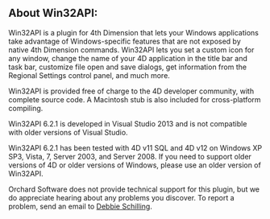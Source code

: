 ## About Win32API: ##

Win32API is a plugin for 4th Dimension that lets your Windows applications take advantage of Windows-specific features that are not exposed by native 4th Dimension commands. Win32API lets you set a custom icon for any window, change the name of your 4D application in the title bar and task bar, customize file open and save dialogs, get information from the Regional Settings control panel, and much more.

Win32API is provided free of charge to the 4D developer community, with complete source code. A Macintosh stub is also included for cross-platform compiling.

Win32API 6.2.1 is developed in Visual Studio 2013 and is not compatible with older versions of Visual Studio. 

Win32API 6.2.1 has been tested with 4D v11 SQL and 4D v12 on Windows XP SP3, Vista, 7, Server 2003, and Server 2008. If you need to support older versions of 4D or older versions of Windows, please use an older version of Win32API.

Orchard Software does not provide technical support for this plugin, but we do appreciate hearing about any problems you discover. To report a problem, send an email to [Debbie Schilling](mailto:dschilling@orchardsoft.com).
